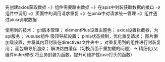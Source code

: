 先创建axios获取数据 =》组件需要路由数据 =》在apis中封装获取数据的接口 =》组件中调用 =》页面中的调用请求重复 =》在pinia中对请求统一管理 =》组件通过pinia调取数据


使用到的技术：
    git版本管理；
    elementPlus设置主题色；
    axios设置拦截器，为api服务；
    vueuse组件
    吸顶导航设置；
    pinia状态控制，优化重复请求；
    图片懒加载设置，并将其内容封装在directives文件夹中；
    对重复用到的组件进行封装复用；
    面包屑导航渲染；
    解决路由缓存（切换页面不重加载的问题）-> 精细化/父组件index修改
    将业务封装为函数，提升可维护性(use打头的函数)